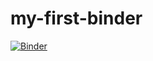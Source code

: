 # my-first-binder

[![Binder](https://mybinder.org/badge_logo.svg)](https://mybinder.org/v2/gh/ErnestSuyver/my-first-binder/HEAD)
